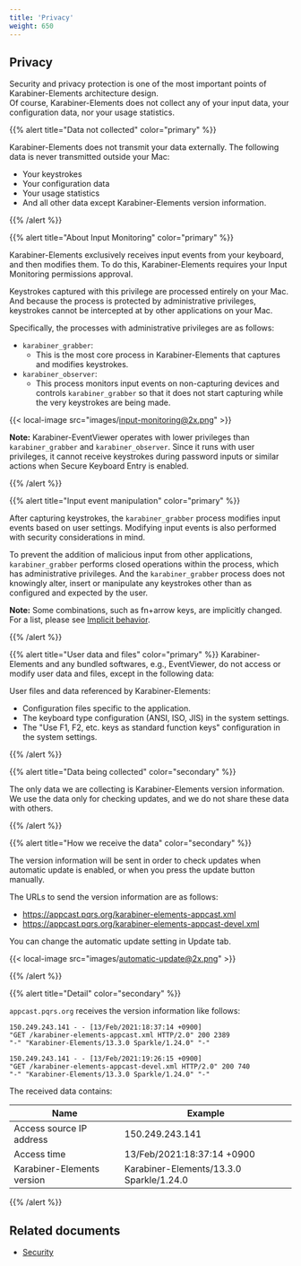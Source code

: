 ```yaml
---
title: 'Privacy'
weight: 650
---
```


## Privacy

Security and privacy protection is one of the most important points of Karabiner-Elements architecture design.<br />
Of course, Karabiner-Elements does not collect any of your input data, your configuration data, nor your usage statistics.

{{% alert title="Data not collected" color="primary" %}}

Karabiner-Elements does not transmit your data externally. The following data is never transmitted outside your Mac:

-   Your keystrokes
-   Your configuration data
-   Your usage statistics
-   And all other data except Karabiner-Elements version information.

{{% /alert %}}

{{% alert title="About Input Monitoring" color="primary" %}}

Karabiner-Elements exclusively receives input events from your keyboard, and then modifies them.
To do this, Karabiner-Elements requires your Input Monitoring permissions approval.

Keystrokes captured with this privilege are processed entirely on your Mac.
And because the process is protected by administrative privileges, keystrokes cannot be intercepted at by other applications on your Mac.

Specifically, the processes with administrative privileges are as follows:

-   `karabiner_grabber`:
    -   This is the most core process in Karabiner-Elements that captures and modifies keystrokes.
-   `karabiner_observer`:
    -   This process monitors input events on non-capturing devices and controls `karabiner_grabber` so that it does not start capturing while the very keystrokes are being made.

{{< local-image src="images/input-monitoring@2x.png" >}}

**Note:**
Karabiner-EventViewer operates with lower privileges than `karabiner_grabber` and `karabiner_observer`.
Since it runs with user privileges, it cannot receive keystrokes during password inputs or similar actions when Secure Keyboard Entry is enabled.

{{% /alert %}}

{{% alert title="Input event manipulation" color="primary" %}}

After capturing keystrokes, the `karabiner_grabber` process modifies input events based on user settings.
Modifying input events is also performed with security considerations in mind.

To prevent the addition of malicious input from other applications, `karabiner_grabber` performs closed operations within the process, which has administrative privileges.
And the `karabiner_grabber` process does not knowingly alter, insert or manipulate any keystrokes other than as configured and expected by the user.

**Note:**
Some combinations, such as fn+arrow keys, are implicitly changed. For a list, please see [Implicit behavior](/docs/manual/misc/implicit-behavior/).

{{% /alert %}}

{{% alert title="User data and files" color="primary" %}}
Karabiner-Elements and any bundled softwares, e.g., EventViewer, do not access or modify user data and files, except in the following data:

User files and data referenced by Karabiner-Elements:

-   Configuration files specific to the application.
-   The keyboard type configuration (ANSI, ISO, JIS) in the system settings.
-   The "Use F1, F2, etc. keys as standard function keys" configuration in the system settings.

{{% /alert %}}

{{% alert title="Data being collected" color="secondary" %}}

The only data we are collecting is Karabiner-Elements version information.<br />
We use the data only for checking updates, and we do not share these data with others.

{{% /alert %}}

{{% alert title="How we receive the data" color="secondary" %}}

The version information will be sent in order to check updates when automatic update is enabled, or when you press the update button manually.

The URLs to send the version information are as follows:

-   <https://appcast.pqrs.org/karabiner-elements-appcast.xml>
-   <https://appcast.pqrs.org/karabiner-elements-appcast-devel.xml>

You can change the automatic update setting in Update tab.

{{< local-image src="images/automatic-update@2x.png" >}}

{{% /alert %}}

{{% alert title="Detail" color="secondary" %}}

`appcast.pqrs.org` receives the version information like follows:

```text
150.249.243.141 - - [13/Feb/2021:18:37:14 +0900]
"GET /karabiner-elements-appcast.xml HTTP/2.0" 200 2389
"-" "Karabiner-Elements/13.3.0 Sparkle/1.24.0" "-"
```

```text
150.249.243.141 - - [13/Feb/2021:19:26:15 +0900]
"GET /karabiner-elements-appcast-devel.xml HTTP/2.0" 200 740
"-" "Karabiner-Elements/13.3.0 Sparkle/1.24.0" "-"
```

The received data contains:

| Name                       | Example                                  |
| -------------------------- | ---------------------------------------- |
| Access source IP address   | 150.249.243.141                          |
| Access time                | 13/Feb/2021:18:37:14 +0900               |
| Karabiner-Elements version | Karabiner-Elements/13.3.0 Sparkle/1.24.0 |

{{% /alert %}}

## Related documents

-   [Security](../help/advanced-topics/security)
